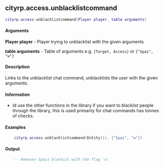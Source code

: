 
## cityrp.access.unblacklistcommand

```lua
cityrp.access.unblacklistcommand(Player player, table arguments)
```

#### Arguments

**Player player** - Player trying to unblacklist with the given arguments

**table arguments** - Table of arguments e.g. `{Target, Access}` or `{"Spai", "w"}`

#### Description
Links to the unblacklist chat command, unblacklists the user with the given arguments.

#### Information
* Id use the other functions in the library if you want to blacklist people through the library, this is used primarily for chat commands has tonnes of checks.


#### Examples
```lua
	cityrp.access.unblacklistcommand(Entity(1), {"Spai", "w"})
```

#### Output
```lua
	-- Removes Spais blackist with the flag 'w'
```
